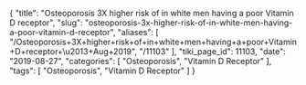 {
    "title": "Osteoporosis 3X higher risk of in white men having a poor Vitamin D receptor",
    "slug": "osteoporosis-3x-higher-risk-of-in-white-men-having-a-poor-vitamin-d-receptor",
    "aliases": [
        "/Osteoporosis+3X+higher+risk+of+in+white+men+having+a+poor+Vitamin+D+receptor+\u2013+Aug+2019",
        "/11103"
    ],
    "tiki_page_id": 11103,
    "date": "2019-08-27",
    "categories": [
        "Osteoporosis",
        "Vitamin D Receptor"
    ],
    "tags": [
        "Osteoporosis",
        "Vitamin D Receptor"
    ]
}